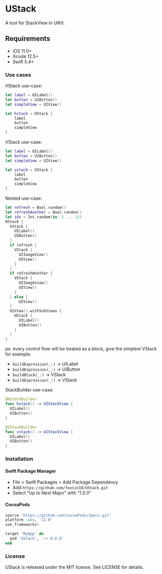 
# UStack

A tool for StackView in UIKit.

## Requirements

- iOS 11.0+
- Xcode 12.5+
- Swift 5.4+

### Use cases

HStack use-case:

```swift
let label = UILabel()
let button = UIButton()
let simpleView = UIView()

let hstack = HStack {
    label
    button
    simpleView
}
```

VStack use-case:

```swift
let label = UILabel()
let button = UIButton()
let simpleView = UIView()

let vstack = VStack {
    label
    button
    simpleView
}
```

Nested use-case:

```swift
let refresh = Bool.random()
let refreshAnother = Bool.random()
let idx = Int.random(in: 1 ... 12)
HStack {
  VStack {
    UILabel()
    UIButton()
  }
  if refresh {
    VStack {
      UIImageView()
      UIView()
    }
  }
  if refreshAnother {
    VStack {
      UIImageView()
      UIView()
    }
  } else {
      UIView()
  }
  UIView().withSubViews {
    HStack {
      UILabel()
      UIButton()
    }
  }
}
```

ps: every control flow will be treated as a block, give the simplest VStack for example:

- `buildExpression(_:)` -> UILabel
- `buildExpression(_:)` -> UIButton
- `buildBlock(_:)` -> VStack
- `buildExpression(_:)` -> VStack

StackBuilder use-case:

```swift
@HStackBuilder
func hstack() -> UIStackView {
  UILabel()
  UIButton()
}

@VStackBuilder
func vstack() -> UIStackView {
  UILabel()
  UIButton()
}
```

### Installation

#### Swift Package Manager

- File > Swift Packages > Add Package Dependency
- Add `https://github.com/foxsin10/UStack.git`
- Select "Up to Next Major" with "1.0.0"

#### CocoaPods

```ruby
source 'https://github.com/CocoaPods/Specs.git'
platform :ios, '11.0'
use_frameworks!

target 'MyApp' do
  pod 'UStack', '~> 0.6.0'
end
```

### License

UStack is released under the MIT license. See LICENSE for details.
